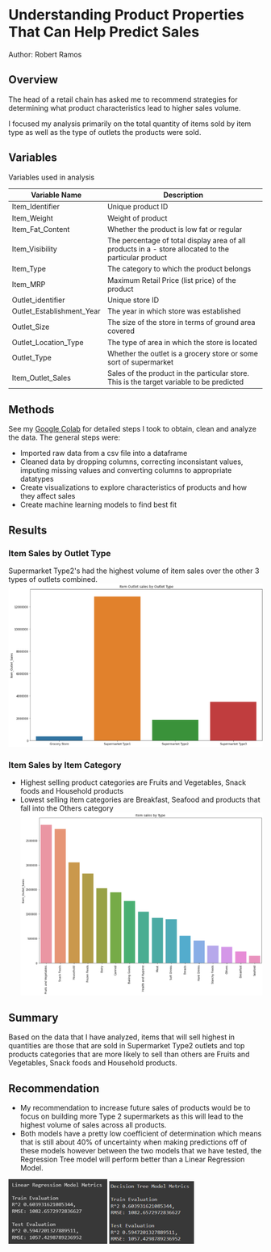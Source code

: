 # Understanding Product Properties That Can Help Predict Sales
Author: Robert Ramos

## Overview
The head of a retail chain has asked me to recommend strategies for determining what product characteristics lead to higher sales volume.

I focused my analysis primarily on the total quantity of items sold by item type as well as the type of outlets the products were sold.

## Variables 
Variables used in analysis

|Variable Name|Description   |   
|---|---|
|Item_Identifier|Unique product ID   | 
|Item_Weight |Weight of product| 
|Item_Fat_Content|Whether the product is low fat or regular
| Item_Visibility  |The percentage of total display area of all products in a - store allocated to the particular product  |
| Item_Type  |The category to which the product belongs| 
| Item_MRP  |Maximum Retail Price (list price) of the product   |   
| Outlet_identifier  |Unique store ID   |  
| Outlet_Establishment_Year  | The year in which store was established  |   
| Outlet_Size  | The size of the store in terms of ground area covered  |  
| Outlet_Location_Type  | The type of area in which the store is located  | 
| Outlet_Type  | Whether the outlet is a grocery store or some sort of supermarket  | 
|Item_Outlet_Sales   |  Sales of the product in the particular store. This is the target variable to be predicted|

## Methods
See my [Google Colab](https://colab.research.google.com/drive/1-nYMdKYLTlWY7F99ZTBCMHwFgM3eVi0F#scrollTo=gr63uFrBHyFm) for detailed steps I took to obtain, clean and analyze the data. The general steps were:
* Imported raw data from a csv file into a dataframe
* Cleaned data by dropping columns, correcting inconsistant values, imputing missing values and converting columns to appropriate datatypes
* Create visualizations to explore characteristics of products and how they affect sales
* Create machine learning models to find best fit

## Results
### Item Sales by Outlet Type
Supermarket Type2's had the highest volume of item sales over the other 3 types of outlets combined.
![](images/ItemSalesbyOutletType.png)

### Item Sales by Item Category
- Highest selling product categories are Fruits and Vegetables, Snack foods and Household products
- Lowest selling item categories are Breakfast, Seafood and products that fall into the Others category
![](images/ItemSalesbyItemType.png)

## Summary
Based on the data that I have analyzed, items that will sell highest in quantities are those that are sold in Supermarket Type2 outlets and top products categories that are more likely to sell than others are Fruits and Vegetables, Snack foods and Household products.


## Recommendation
* My recommendation to increase future sales of products would be to focus on building more Type 2 supermarkets as this will lead to the highest volume of sales across all products.
* Both models have a pretty low coefficient of determination which means that is still about 40% of uncertainty when making predictions off of these models however between the two models that we have tested, the Regression Tree model will perform better than a Linear Regression Model.

![](images/LR.png)
![](images/DTR.png)
